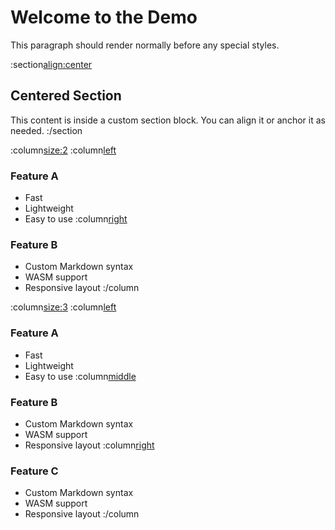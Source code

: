 # Welcome to the Demo

This paragraph should render normally before any special styles.

:section[align:center](#intro)
## Centered Section
This content is inside a custom section block. You can align it or anchor it as needed.
:/section

:column[size:2](#features)
:column[left]()
### Feature A
- Fast
- Lightweight
- Easy to use
:column[right]()
### Feature B
- Custom Markdown syntax
- WASM support
- Responsive layout
:/column

:column[size:3](#ftesteatures)
:column[left]()
### Feature A
- Fast
- Lightweight
- Easy to use
:column[middle]()
### Feature B
- Custom Markdown syntax
- WASM support
- Responsive layout
:column[right]()
### Feature C
- Custom Markdown syntax
- WASM support
- Responsive layout
:/column